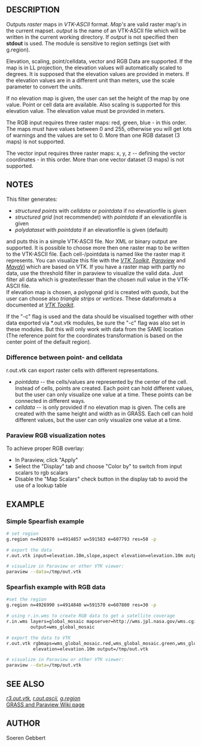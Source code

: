 ## DESCRIPTION

Outputs *raster* maps in *VTK-ASCII* format. *Map's* are valid raster
map's in the current mapset. *output* is the name of an VTK-ASCII file
which will be written in the current working directory. If *output* is
not specified then **stdout** is used. The module is sensitive to region
settings (set with g.region).

Elevation, scaling, point/celldata, vector and RGB Data are supported.
If the map is in LL projection, the elevation values will automatically
scaled to degrees. It is supposed that the elevation values are provided
in meters. If the elevation values are in a different unit than meters,
use the scale parameter to convert the units.

If no elevation map is given, the user can set the height of the map by
one value. Point or cell data are available. Also scaling is supported
for this elevation value. The elevation value must be provided in
meters.

The RGB input requires three raster maps: red, green, blue - in this
order. The maps must have values between 0 and 255, otherwise you will
get lots of warnings and the values are set to 0. More than one RGB
dataset (3 maps) is not supported.

The vector input requires three raster maps: x, y, z -- defining the
vector coordinates - in this order. More than one vector dataset (3
maps) is not supported.

## NOTES

This filter generates:

- *structured points* with *celldata* or *pointdata* if no elevationfile
  is given
- *structured grid* (not recommendet) with *pointdata* if an
  elevationfile is given
- *polydataset* with *pointdata* if an elevationfile is given (default)

and puts this in a simple VTK-ASCII file. Nor XML or binary output are
supported. It is possible to choose more then one raster map to be
written to the VTK-ASCII file. Each cell-/pointdata is named like the
raster map it represents. You can visualize this file with the *[VTK
Toolkit](https://vtk.org/)*, *[Paraview](https://www.paraview.org/)* and
*[MayaVi](https://github.com/enthought/mayavi)* which are based on VTK.
If you have a raster map with partly no data, use the threshold filter
in paraview to visualize the valid data. Just filter all data which is
greater/lesser than the chosen null value in the VTK-ASCII file.  
If elevation map is chosen, a polygonal grid is created with *quads*,
but the user can choose also *triangle strips* or *vertices*. These
dataformats a documented at *[VTK Toolkit](https://vtk.org/)*.

If the "-c" flag is used and the data should be visualised together with
other data exported via \*.out.vtk modules, be sure the "-c" flag was
also set in these modules. But this will only work with data from the
SAME location (The reference point for the coordinates transformation is
based on the center point of the default region).

### Difference between point- and celldata

r.out.vtk can export raster cells with different representations.

- *pointdata* -- the cells/values are represented by the center of the
  cell. Instead of cells, points are created. Each point can hold
  different values, but the user can only visualize one value at a time.
  These points can be connected in different ways.
- *celldata* -- is only provided if no elevation map is given. The cells
  are created with the same height and width as in GRASS. Each cell can
  hold different values, but the user can only visualize one value at a
  time.

### Paraview RGB visualization notes

To achieve proper RGB overlay:

- In Paraview, click "Apply"
- Select the "Display" tab and choose "Color by" to switch from input
  scalars to rgb scalars
- Disable the "Map Scalars" check button in the display tab to avoid the
  use of a lookup table

## EXAMPLE

### Simple Spearfish example

```sh
# set region
g.region n=4926970 s=4914857 w=591583 e=607793 res=50 -p

# export the data
r.out.vtk input=elevation.10m,slope,aspect elevation=elevation.10m output=/tmp/out.vtk

# visualize in Paraview or other VTK viewer:
paraview --data=/tmp/out.vtk
```

### Spearfish example with RGB data

```sh
#set the region
g.region n=4926990 s=4914840 w=591570 e=607800 res=30 -p

# using r.in.wms to create RGB data to get a satellite coverage
r.in.wms layers=global_mosaic mapserver=http://wms.jpl.nasa.gov/wms.cgi \
         output=wms_global_mosaic

# export the data to VTK
r.out.vtk rgbmaps=wms_global_mosaic.red,wms_global_mosaic.green,wms_global_mosaic.blue \
          elevation=elevation.10m output=/tmp/out.vtk

# visualize in Paraview or other VTK viewer:
paraview --data=/tmp/out.vtk
```

## SEE ALSO

*[r3.out.vtk](r3.out.vtk.md), [r.out.ascii](r.out.ascii.md),
[g.region](g.region.md)*  
[GRASS and Paraview Wiki
page](https://grasswiki.osgeo.org/wiki/GRASS_and_Paraview)

## AUTHOR

Soeren Gebbert
